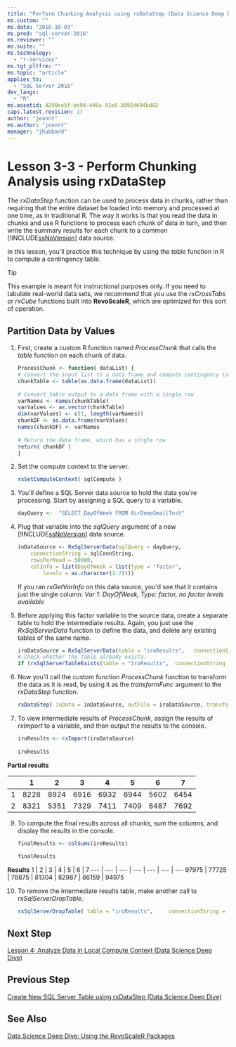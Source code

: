 ```yaml
---
title: "Perform Chunking Analysis using rxDataStep (Data Science Deep Dive) | Microsoft Docs"
ms.custom: ""
ms.date: "2016-10-03"
ms.prod: "sql-server-2016"
ms.reviewer: ""
ms.suite: ""
ms.technology: 
  - "r-services"
ms.tgt_pltfrm: ""
ms.topic: "article"
applies_to: 
  - "SQL Server 2016"
dev_langs: 
  - "R"
ms.assetid: 4290ee5f-be90-446a-91e8-3095d694bd82
caps.latest.revision: 17
author: "jeannt"
ms.author: "jeannt"
manager: "jhubbard"
---
```

# Lesson 3-3 - Perform Chunking Analysis using rxDataStep
The *rxDataStep* function can be used to process data in chunks, rather than requiring that the entire dataset be loaded into memory and processed at one time, as in traditional R. The way it works is that you read the data in chunks and use R functions to process each chunk of data in turn, and then write the summary results for each chunk to a common [!INCLUDE[ssNoVersion](../../includes/ssnoversion-md.md)] data source.  
  
In this lesson, you'll practice this technique by using the *table* function in R to compute a contingency table.  
  
> [!TIP]  
> This example is meant for instructional purposes only. If you need to tabulate real-world data sets, we recommend that you use the *rxCrossTabs* or *rxCube* functions built into **RevoScaleR**, which are optimized for this sort of operation.  
  
## Partition Data by Values  
  
1.  First, create a custom R function named *ProcessChunk* that calls the *table* function on each chunk of data.  
  
    ```R  
    ProcessChunk <- function( dataList) {      
    # Convert the input list to a data frame and compute contingency table      
    chunkTable <- table(as.data.frame(dataList))   
  
    # Convert table output to a data frame with a single row      
    varNames <- names(chunkTable)     
    varValues <- as.vector(chunkTable)        
    dim(varValues) <- c(1, length(varNames))      
    chunkDF <- as.data.frame(varValues)       
    names(chunkDF) <- varNames   
  
    # Return the data frame, which has a single row   
    return( chunkDF )   
    }    
    ```  
 
  
2.  Set the compute context to the server.  
  
    ```R  
    rxSetComputeContext( sqlCompute )   
    ```  
  
3.  You'll define a SQL Server data source to hold the data you're processing. Start by assigning a SQL query to a variable.   
  
    ```R  
    dayQuery <-  "SELECT DayOfWeek FROM AirDemoSmallTest"   
    ```  

4.  Plug that variable into the *sqlQuery* argument of a new [!INCLUDE[ssNoVersion](../../includes/ssnoversion-md.md)] data source.  
  
    ```R  
    inDataSource <- RxSqlServerData(sqlQuery = dayQuery,  
        connectionString = sqlConnString,    
        rowsPerRead = 50000,      
        colInfo = list(DayOfWeek = list(type = "factor",   
            levels = as.character(1:7))))    
    ```  
     If you ran *rxGetVarInfo* on this data source, you'd see that it contains just the single column: *Var 1: DayOfWeek, Type: factor, no factor levels available*
     
5.  Before applying this factor variable to the source data, create a separate table to hold the intermediate results. Again, you just use the *RxSqlServerData* function to define the data, and delete any existing tables of the same name.   
  
    ```R  
    iroDataSource = RxSqlServerData(table = "iroResults",   connectionString = sqlConnString)   
    # Check whether the table already exists.  
    if (rxSqlServerTableExists(table = "iroResults",  connectionString = sqlConnString))  { rxSqlServerDropTable( table = "iroResults", connectionString = sqlConnString) }   
    ```  
  
7.  Now you'll call the custom function *ProcessChunk* function to transform the data as it is read, by using it as the *transformFunc* argument to the *rxDataStep* function.  
  
    ```R  
    rxDataStep( inData = inDataSource, outFile = iroDataSource, transformFunc = ProcessChunk, overwrite = TRUE)   
    ```  
  
8.  To view intermediate results of *ProcessChunk*, assign the results of *rxImport* to a variable, and then output the results to the console.  
  
    ```R  
    iroResults <- rxImport(iroDataSource)   
  
    iroResults   
    ```  

**Partial results**

|      |    1  |   2   |  3   |  4   |  5  |   6   |  7 |
| --- | ---  | --- | ---  |  ---  | ---  | ---  | --- |
| 1 | 8228 | 8924 | 6916 | 6932 | 6944 | 5602 | 6454 |
| 2  | 8321  | 5351 | 7329 | 7411 | 7409 | 6487 | 7692 |
  
9. To compute the final results across all chunks, sum the columns, and display the results in the console.  
  
    ```R  
    finalResults <- colSums(iroResults)   
  
    finalResults   
    ```  
 **Results**
  1  |   2  |   3  |   4  |   5  |   6  |   7
---  |   ---  |   ---  |   ---  |   ---  |   ---  |   ---
97975 | 77725 | 78875 | 81304 | 82987 | 86159 | 94975 
  
10. To remove the intermediate results table, make another call to  *rxSqlServerDropTable*.  
  
    ```R  
    rxSqlServerDropTable( table = "iroResults",     connectionString = sqlConnString)    
    ```  
  
## Next Step  
[Lesson 4: Analyze Data in Local Compute Context &#40;Data Science Deep Dive&#41;](../../advanced-analytics/r-services/lesson-4-analyze-data-in-local-compute-context-data-science-deep-dive.md)  
  
## Previous Step  
[Create New SQL Server Table using rxDataStep &#40;Data Science Deep Dive&#41;](../../advanced-analytics/r-services/lesson-3-2-create-new-sql-server-table-using-rxdatastep.md)  
  
## See Also  
[Data Science Deep Dive: Using the RevoScaleR Packages](../../advanced-analytics/r-services/data-science-deep-dive-using-the-revoscaler-packages.md)  
  
  
  
